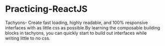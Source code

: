# Practicing-ReactJS

Tachyons-
Create fast loading, highly readable, and 100% responsive interfaces with as little css as possible.By learning the composable building blocks in tachyons, you can quickly start to build out interfaces while writing little to no css.
